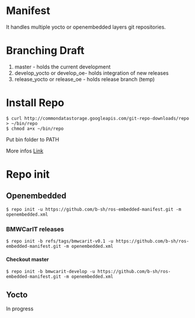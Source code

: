 # Manifest

It handles multiple yocto or openembedded layers git repositories.

# Branching Draft

1. master - holds the current development 
2. develop_yocto or develop_oe- holds integration of new releases
3. release_yocto or release_oe - holds release branch (temp)

# Install Repo

```
$ curl http://commondatastorage.googleapis.com/git-repo-downloads/repo > ~/bin/repo
$ chmod a+x ~/bin/repo
```

Put bin folder to PATH

More infos [Link](http://source.android.com/source/downloading.html)

# Repo init

## Openembedded

```
$ repo init -u https://github.com/b-sh/ros-embedded-manifest.git -m openembedded.xml
```

### BMWCarIT releases

```
$ repo init -b refs/tags/bmwcarit-v0.1 -u https://github.com/b-sh/ros-embedded-manifest.git -m openembedded.xml
```

#### Checkout master

```
$ repo init -b bmwcarit-develop -u https://github.com/b-sh/ros-embedded-manifest.git -m openembedded.xml
```

## Yocto

In progress
